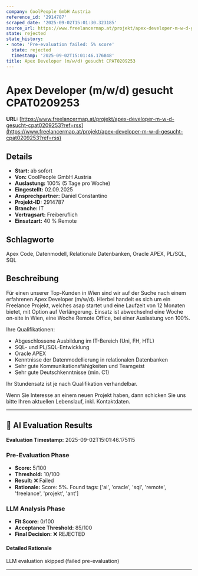 ```yaml
---
company: CoolPeople GmbH Austria
reference_id: '2914787'
scraped_date: '2025-09-02T15:01:30.323185'
source_url: https://www.freelancermap.at/projekt/apex-developer-m-w-d-gesucht-cpat0209253?ref=rss
state: rejected
state_history:
- note: 'Pre-evaluation failed: 5% score'
  state: rejected
  timestamp: '2025-09-02T15:01:46.176848'
title: Apex Developer (m/w/d) gesucht CPAT0209253
---
```



# Apex Developer (m/w/d) gesucht CPAT0209253
**URL:** [https://www.freelancermap.at/projekt/apex-developer-m-w-d-gesucht-cpat0209253?ref=rss](https://www.freelancermap.at/projekt/apex-developer-m-w-d-gesucht-cpat0209253?ref=rss)
## Details
- **Start:** ab sofort
- **Von:** CoolPeople GmbH Austria
- **Auslastung:** 100% (5 Tage pro Woche)
- **Eingestellt:** 02.09.2025
- **Ansprechpartner:** Daniel Constantino
- **Projekt-ID:** 2914787
- **Branche:** IT
- **Vertragsart:** Freiberuflich
- **Einsatzart:** 40
                                                % Remote

## Schlagworte
Apex Code, Datenmodell, Relationale Datenbanken, Oracle APEX, PL/SQL, SQL

## Beschreibung
Für einen unserer Top-Kunden in Wien sind wir auf der Suche nach einem erfahrenen Apex Developer (m/w/d).
Hierbei handelt es sich um ein Freelance Projekt, welches asap startet und eine Laufzeit von 12 Monaten bietet, mit Option auf Verlängerung.
Einsatz ist abwechselnd eine Woche on-site in Wien, eine Woche Remote Office, bei einer Auslastung von 100%.

Ihre Qualifikationen:
- Abgeschlossene Ausbildung im IT-Bereich (Uni, FH, HTL)
- SQL- und PL/SQL-Entwicklung
- Oracle APEX
- Kenntnisse der Datenmodellierung in relationalen Datenbanken
- Sehr gute Kommunikationsfähigkeiten und Teamgeist
- Sehr gute Deutschkenntnisse (min. C1)

Ihr Stundensatz ist je nach Qualifikation verhandelbar.

Wenn Sie Interesse an einem neuen Projekt haben, dann schicken Sie uns bitte Ihren aktuellen Lebenslauf, inkl. Kontaktdaten.

---

## 🤖 AI Evaluation Results

**Evaluation Timestamp:** 2025-09-02T15:01:46.175115

### Pre-Evaluation Phase
- **Score:** 5/100
- **Threshold:** 10/100
- **Result:** ❌ Failed
- **Rationale:** Score: 5%. Found tags: ['ai', 'oracle', 'sql', 'remote', 'freelance', 'projekt', 'ant']

### LLM Analysis Phase
- **Fit Score:** 0/100
- **Acceptance Threshold:** 85/100
- **Final Decision:** ❌ REJECTED

#### Detailed Rationale
LLM evaluation skipped (failed pre-evaluation)

---
